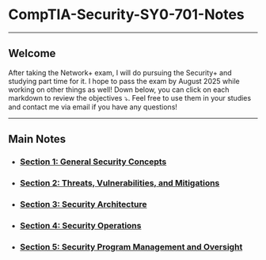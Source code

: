 # CompTIA-Security-SY0-701-Notes
<hr>

## Welcome
<p>
  After taking the Network+ exam, I will do pursuing the Security+ and studying part time for it. I hope to pass the exam by August 2025 while working on other things as well! Down below, you can click on each markdown to review the objectives ⤵. Feel free to use them in your studies and contact me via email if you have any questions! 
</p>

<hr> 

## Main Notes 
- <h3> <a href="MarkdownV6/Section_1.md"> Section 1: General Security Concepts </a> </h3>
- <h3> <a href="MarkdownV6/Section_2.md"> Section 2: Threats, Vulnerabilities, and Mitigations </a> </h3>
- <h3> <a href="MarkdownV6/Section_3.md"> Section 3: Security Architecture </a> </h3>
- <h3> <a href="MarkdownV6/Section_4.md"> Section 4: Security Operations </a> </h3>
- <h3> <a href="MarkdownV6/Section_5.md"> Section 5: Security Program Management and Oversight </a> </h3>




